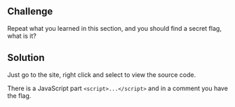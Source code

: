 ## Challenge
Repeat what you learned in this section, and you should find a secret flag, what is it? 

## Solution

Just go to the site, right click and select to view the source code.

There is a JavaScript part `<script>...</script>` and in a comment you have the flag.

